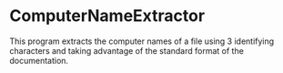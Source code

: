 # ComputerNameExtractor
This program extracts the computer names of a file using 3 identifying characters and taking advantage of the standard format of the documentation. 
